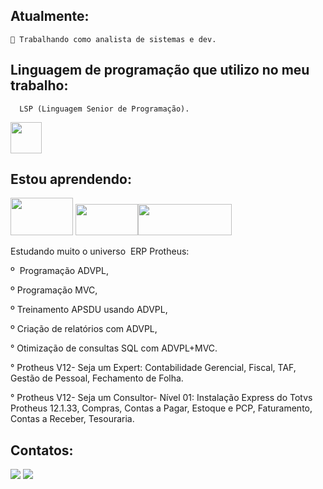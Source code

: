   ## Atualmente: 
    🔭 Trabalhando como analista de sistemas e dev.
   ## Linguagem de programação que  utilizo no meu trabalho:
      LSP (Linguagem Senior de Programação).
   <img src="https://cdn.ead.guru/6272/media/public/Logo_Linkedin_x78McpQ.png" width="50" height="50"/> 
   
## Estou aprendendo:

<img src="https://inforchannel.com.br/wp-content/uploads/2021/03/e2d2f80e-java-logo-1.png" width="100" height="60"/> <img src="https://bluecast.com.br/wp-content/uploads/2021/11/Bluecast-IT-Outsourcing-ADVPL.jpg" width="100" height="50"><img src="https://brainbox.com.br/wp-content/uploads/2021/12/cropped-prhotheus_logo.png" width="150" height="50"/>

Estudando muito o universo  ERP Protheus:

º  Programação ADVPL,

º Programação MVC,

º Treinamento APSDU usando ADVPL,

º Criação de relatórios com ADVPL,

° Otimização de consultas SQL com ADVPL+MVC.

° Protheus V12- Seja um Expert: Contabilidade Gerencial, Fiscal, TAF, Gestão de Pessoal, Fechamento de Folha.

° Protheus V12- Seja um Consultor- Nível 01: Instalação Express do Totvs Protheus 12.1.33, Compras, Contas a Pagar, Estoque e PCP, Faturamento, Contas a Receber, Tesouraria.
## Contatos:

<div>
<a href = "mailto:andersonabreurabelo.9@gmail.com"><img src="https://img.shields.io/badge/Gmail-D14836?style=for-the-badge&logo=gmail&logoColor=white" target="_blank"></a>
<a href="https://www.linkedin.com/in/anderson-abreu-rabelo-8248061a9/" target="_blank"><img src="https://img.shields.io/badge/-LinkedIn-%230077B5?style=for-the-badge&logo=linkedin&logoColor=white" target="_blank"></a>   
</div>

